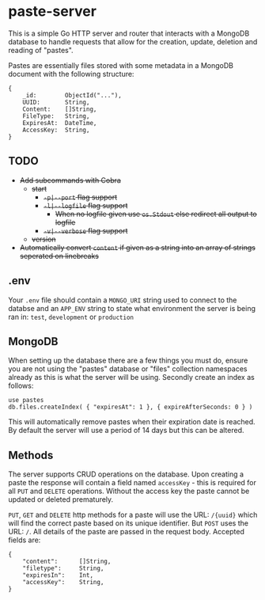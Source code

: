 # paste-server

This is a simple Go HTTP server and router that interacts with a MongoDB
database to handle requests that allow for the creation, update, deletion and
reading of "pastes".

Pastes are essentially files stored with some metadata in a MongoDB document
with the following structure:

```
{
    _id:        ObjectId("..."),
    UUID:       String,
    Content:    []String,
    FileType:   String,
    ExpiresAt:  DateTime,
    AccessKey:  String,
}
```

## TODO

- ~~Add subcommands with Cobra~~
    - ~~start~~
        - ~~`-p|--port` flag support~~
        - ~~`-l|--logfile` flag support~~
            - ~~When no logfile given use `os.Stdout` else redirect all output to logfile~~
        - ~~`-v|--verbose` flag support~~
    - ~~version~~
- ~~Automatically convert `content` if given as a string into an array of strings
  seperated on linebreaks~~

## .env

Your `.env` file should contain a `MONGO_URI` string used to connect to the
databse and an `APP_ENV` string to state what environment the server is being
ran in: `test`, `development` or `production`


## MongoDB

When setting up the database there are a few things you must do, ensure you
are not using the "pastes" database or "files" collection namespaces already as
this is what the server will be using. Secondly create an index as follows:

```
use pastes
db.files.createIndex( { "expiresAt": 1 }, { expireAfterSeconds: 0 } )
```

This will automatically remove pastes when their expiration date is reached.
By default the server will use a period of 14 days but this can be altered.

## Methods

The server supports CRUD operations on the database. Upon creating a paste the
response will contain a field named `accessKey` - this is required for all
`PUT` and `DELETE` operations. Without the access key the paste cannot be
updated or deleted prematurely.

`PUT`, `GET` and `DELETE` http methods for a paste will use the URL:
`/{uuid}` which will find the correct paste based on its unique identifier. But
`POST` uses the URL: `/`. All details of the paste are passed in the request
body. Accepted fields are:

```
{
    "content":      []String,
    "filetype":     String,
    "expiresIn":    Int,
    "accessKey":    String,
}
```
